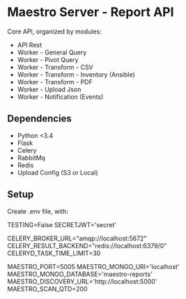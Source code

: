 
# Maestro Server - Report API #

Core API, organized by modules:

* API Rest
* Worker - General Query
* Worker - Pivot Query
* Worker - Transform - CSV
* Worker - Transform - Inventory (Ansible)
* Worker - Transform - PDF
* Worker - Upload Json
* Worker - Notification (Events)

## Dependencies ##
* Python <3.4
* Flask
* Celery
* RabbitMq
* Redis
* Upload Config (S3 or Local)

## Setup #
Create .env file, with:

TESTING=False
SECRETJWT='secret'

CELERY_BROKER_URL="amqp://localhost:5672"
CELERY_RESULT_BACKEND="redis://localhost:6379/0"
CELERYD_TASK_TIME_LIMIT=30

MAESTRO_PORT=5005
MAESTRO_MONGO_URI='localhost'
MAESTRO_MONGO_DATABASE='maestro-reports'
MAESTRO_DISCOVERY_URL='http://localhost:5000'
MAESTRO_SCAN_QTD=200